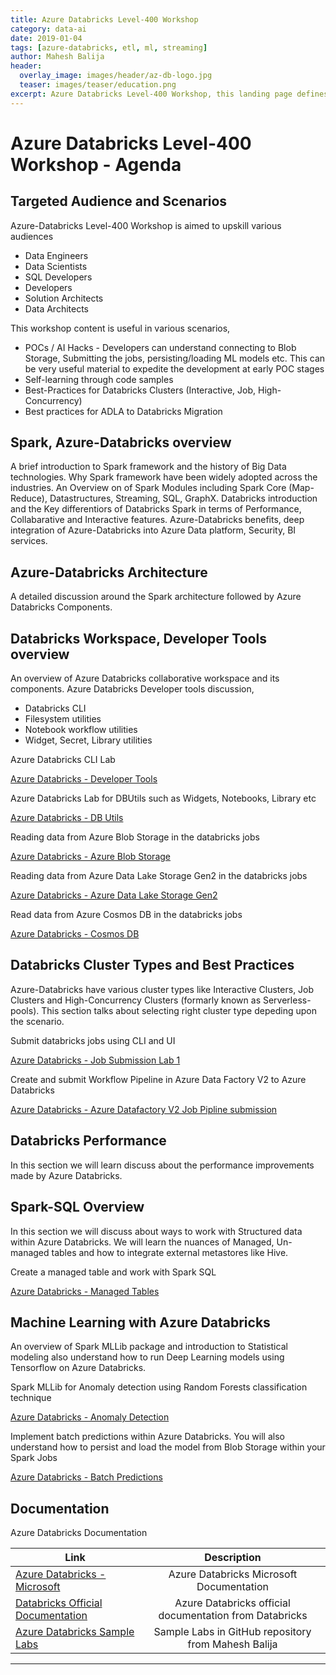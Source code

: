 ```yaml
---
title: Azure Databricks Level-400 Workshop
category: data-ai
date: 2019-01-04
tags: [azure-databricks, etl, ml, streaming]
author: Mahesh Balija
header:
  overlay_image: images/header/az-db-logo.jpg
  teaser: images/teaser/education.png
excerpt: Azure Databricks Level-400 Workshop, this landing page defines the structure, content, targeted audience for the Azure Databricks workshop.   
---
```

# Azure Databricks Level-400 Workshop - Agenda

## Targeted Audience and Scenarios

Azure-Databricks Level-400 Workshop is aimed to upskill various audiences 

* Data Engineers
* Data Scientists
* SQL Developers
* Developers
* Solution Architects
* Data Architects

This workshop content is useful in various scenarios,

* POCs / AI Hacks - Developers can understand connecting to Blob Storage, Submitting the jobs, persisting/loading ML models etc. This can be very useful material to expedite the development at early POC stages
* Self-learning through code samples
* Best-Practices for Databricks Clusters (Interactive, Job, High-Concurrency) 
* Best practices for ADLA to Databricks Migration

## Spark, Azure-Databricks overview

A brief introduction to Spark framework and the history of Big Data technologies. Why Spark framework have been widely adopted across the industries. An Overview on of Spark Modules including Spark Core (Map-Reduce), Datastructures, Streaming, SQL, GraphX. 
Databricks introduction and the Key differentiors of Databricks Spark in terms of Performance, Collabarative and Interactive features.
Azure-Databricks benefits, deep integration of Azure-Databricks into Azure Data platform, Security, BI services.

## Azure-Databricks Architecture

A detailed discussion around the Spark architecture followed by Azure Databricks Components.

## Databricks Workspace, Developer Tools overview

An overview of Azure Databricks collaborative workspace and its components. Azure Databricks Developer tools discussion,

* Databricks CLI
* Filesystem utilities
* Notebook workflow utilities
* Widget, Secret, Library utilities

Azure Databricks CLI Lab

<a href="https://github.com/mabalija/azure-databricks-labs/tree/master/db-labs-00-devtools-01-dbcli" target="azuredocs">Azure Databricks - Developer Tools</a>

Azure Databricks Lab for DBUtils such as Widgets, Notebooks, Library etc

<a href="https://github.com/mabalija/azure-databricks-labs/tree/master/db-labs-00-devtools-02-dbutils" target="azuredocs">Azure Databricks - DB Utils</a>

Reading data from Azure Blob Storage in the databricks jobs  

<a href="https://github.com/mabalija/azure-databricks-labs/tree/master/db-labs-01-azdataintegration-01-blobstore" target="azuredocs">Azure Databricks - Azure Blob Storage</a>

Reading data from Azure Data Lake Storage Gen2 in the databricks jobs

<a href="https://github.com/mabalija/azure-databricks-labs/tree/master/db-labs-01-azdataintegration-02-dlsgen2" target="azuredocs">Azure Databricks - Azure Data Lake Storage Gen2</a>

Read data from Azure Cosmos DB in the databricks jobs

<a href="https://github.com/mabalija/azure-databricks-labs/tree/master/db-labs-01-azdataintegration-03-cosmosdb" target="azuredocs">Azure Databricks - Cosmos DB</a>

## Databricks Cluster Types and Best Practices

Azure-Databricks have various cluster types like Interactive Clusters, Job Clusters and High-Concurrency Clusters (formarly known as Serverless-pools). This section talks about selecting right cluster type depeding upon the scenario.

Submit databricks jobs using CLI and UI

<a href="https://github.com/mabalija/azure-databricks-labs/tree/master/db-labs-02-jobsubmit-01-cli-ui" target="azuredocs">Azure Databricks - Job Submission Lab 1</a>

Create and submit Workflow Pipeline in Azure Data Factory V2 to Azure Databricks

<a href="https://github.com/mabalija/azure-databricks-labs/tree/master/db-labs-02-jobsubmit-02-adfv2" target="azuredocs">Azure Databricks - Azure Datafactory V2 Job Pipline submission</a>

## Databricks Performance

In this section we will learn discuss about the performance improvements made by Azure Databricks.

## Spark-SQL Overview

In this section we will discuss about ways to work with Structured data within Azure Databricks. We will learn the nuances of Managed, Un-managed tables and how to integrate external metastores like Hive.

Create a managed table and work with Spark SQL

<a href="https://github.com/mabalija/azure-databricks-labs/tree/master/db-labs-03-sql-01-localtables" target="azuredocs">Azure Databricks - Managed Tables</a>

## Machine Learning with Azure Databricks

An overview of Spark MLLib package and introduction to Statistical modeling also understand how to run Deep Learning models using Tensorflow on Azure Databricks.

Spark MLLib for Anomaly detection using Random Forests classification technique

<a href="https://github.com/mabalija/azure-databricks-labs/tree/master/db-labs-04-ml-01-anomalydetection" target="azuredocs">Azure Databricks - Anomaly Detection</a>

Implement batch predictions within Azure Databricks. You will also understand how to persist and load the model from Blob Storage within your Spark Jobs

<a href="https://github.com/mabalija/azure-databricks-labs/tree/master/db-labs-04-ml-02-batchpredict" target="azuredocs">Azure Databricks - Batch Predictions</a>

## Documentation

Azure Databricks Documentation

| Link    | Description    | 
| ------------- |:-------------:|  
| <a href="https://docs.microsoft.com/en-us/azure/azure-databricks/" target="azuredocs">Azure Databricks - Microsoft</a>   | Azure Databricks Microsoft Documentation   |  
| <a href="https://docs.azuredatabricks.net/" target="Databricks">Databricks Official Documentation</a>   | Azure Databricks official documentation from Databricks   |    
| <a href="https://github.com/mabalija/azure-databricks-labs" target="Databricks Labs GitHub Repo, Mahesh Balija">Azure Databricks Sample Labs</a>    | Sample Labs in GitHub repository from Mahesh Balija    | 
  
-----------------------------------------------------------------